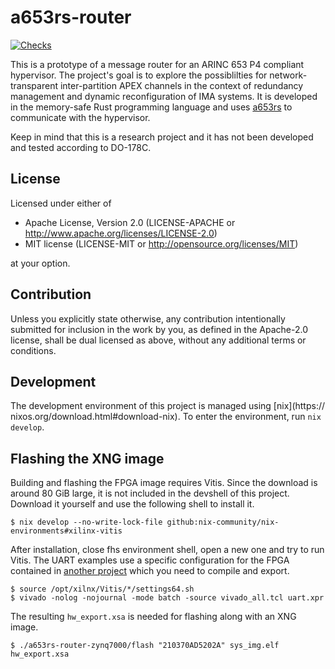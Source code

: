 # a653rs-router

[![Checks](https://github.com/DLR-FT/a653rs-router/actions/workflows/nix.yml/badge.svg)](https://github.com/DLR-FT/a653rs-router/actions/workflows/nix.yml)

This is a prototype of a message router for an ARINC 653 P4 compliant
hypervisor. The project's goal is to explore the possiblilties for
network-transparent inter-partition APEX channels in the context of redundancy
management and dynamic reconfiguration of IMA systems. It is developed in the
memory-safe Rust programming language and uses [a653rs](https://github.com/DLR-FT/a653rs)
to communicate with the hypervisor.

Keep in mind that this is a research project and it has not been developed and
tested according to DO-178C.

## License

Licensed under either of

- Apache License, Version 2.0 (LICENSE-APACHE or http://www.apache.org/licenses/LICENSE-2.0)
- MIT license (LICENSE-MIT or http://opensource.org/licenses/MIT)

at your option.

## Contribution

Unless you explicitly state otherwise, any contribution intentionally submitted
for inclusion in the work by you, as defined in the Apache-2.0 license, shall be
dual licensed as above, without any additional terms or conditions.

## Development

The development environment of this project is managed using [nix](https://
nixos.org/download.html#download-nix). To enter the environment, run
`nix develop`.

## Flashing the XNG image

Building and flashing the FPGA image requires Vitis. Since the download is
around 80 GiB large, it is not included in the devshell of this project.
Download it yourself and use the following shell to install it.

```
$ nix develop --no-write-lock-file github:nix-community/nix-environments#xilinx-vitis
```

After installation, close fhs environment shell, open a new one and try to run
Vitis. The UART examples use a specific configuration for the FPGA contained in
[another project](https://gitlab.dlr.de/projekt-resilienz/vivado-coraz7-uart)
which you need to compile and export.

```
$ source /opt/xilnx/Vitis/*/settings64.sh
$ vivado -nolog -nojournal -mode batch -source vivado_all.tcl uart.xpr
```

The resulting `hw_export.xsa` is needed for flashing along with an XNG image.

```
$ ./a653rs-router-zynq7000/flash "210370AD5202A" sys_img.elf hw_export.xsa
```
